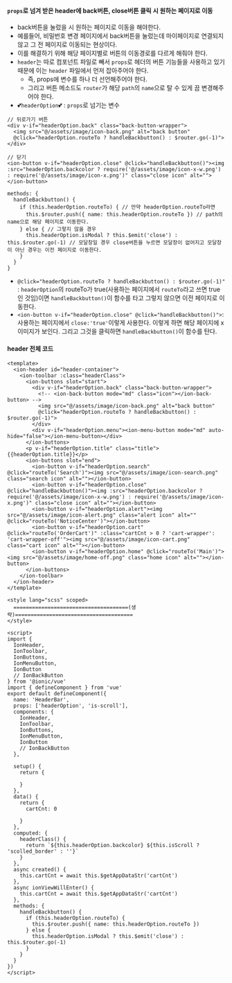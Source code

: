 #### `props`로 넘겨 받은 header에 back버튼, close버튼 클릭 시 원하는 페이지로 이동
+ back버튼을 눌렀을 시 원하는 페이지로 이동을 해야한다.
+ 예를들어, 비밀번호 변경 페이지에서 back버튼을 눌렀는데 마이페이지로 연결되지 않고 그 전 페이지로 이동되는 현상이다. 
+ 이를 해결하기 위해 해당 페이지별로 버튼의 이동경로를 다르게 해줘야 한다. 
+ `header`는 따로 컴포넌트 파일로 빼서 `props`로 헤더의 버튼 기능들을 사용하고 있기 때문에 이는 `header` 파일에서 먼저 잡아주어야 한다.
  + 즉, props에 변수를 하나 더 선언해주어야 한다.
  + 그리고 버튼 메소드도 `router`가 해당 `path`의 `name`으로 탈 수 있게 끔 변경해주어야 한다.
+ 💕`headerOption`💕 : `props`로 넘기는 변수
```node
// 뒤로가기 버튼
<div v-if="headerOption.back" class="back-button-wrapper">
  <img src="@/assets/image/icon-back.png" alt="back button"
  @click="headerOption.routeTo ? handleBackbutton() : $router.go(-1)">
</div>

// 닫기 
<ion-button v-if="headerOption.close" @click="handleBackbutton()"><img :src="headerOption.backcolor ? require('@/assets/image/icon-x-w.png') : require('@/assets/image/icon-x.png')" class="close icon" alt=""></ion-button>

methods: {
  handleBackbutton() {
    if (this.headerOption.routeTo) { // 만약 headerOption.routeTo라면 
      this.$router.push({ name: this.headerOption.routeTo }) // path의 name으로 해당 페이지로 이동한다.
    } else { // 그렇지 않을 경우
      this.headerOption.isModal ? this.$emit('close') : this.$router.go(-1) // 모달창일 경우 close버튼을 누르면 모달창이 없어지고 모달창이 아닌 경우는 이전 페이지로 이동한다.
    }
  }
}
```
+ `@click="headerOption.routeTo ? handleBackbutton() : $router.go(-1)"` : `headerOption`의 routeTo가 true(사용하는 페이지에서 `routeTo`라고 쓰면 true인 것임)이면 `handleBackbutton()`이 함수를 타고 그렇지 않으면 이전 페이지로 이동한다.
+ `<ion-button v-if="headerOption.close" @click="handleBackbutton()">`: 사용하는 페이지에서 `close:'true'`이렇게 사용한다. 이렇게 하면 해당 페이지에 x 이미지가 보인다. 그리고 그것을 클릭하면 `handleBackbutton()`이 함수를 탄다.
#### header 전체 코드
```node
<template>
  <ion-header id="header-container">
    <ion-toolbar :class="headerClass">
      <ion-buttons slot="start">
        <div v-if="headerOption.back" class="back-button-wrapper">
          <!-- <ion-back-button mode="md" class="icon"></ion-back-button> -->
          <img src="@/assets/image/icon-back.png" alt="back button"
          @click="headerOption.routeTo ? handleBackbutton() : $router.go(-1)">
        </div>
        <div v-if="headerOption.menu"><ion-menu-button mode="md" auto-hide="false"></ion-menu-button></div>
      </ion-buttons>
      <p v-if="headerOption.title" class="title">{{headerOption.title}}</p>
      <ion-buttons slot="end">
        <ion-button v-if="headerOption.search" @click="routeTo('Search')"><img src="@/assets/image/icon-search.png" class="search icon" alt=""></ion-button>
        <ion-button v-if="headerOption.close" @click="handleBackbutton()"><img :src="headerOption.backcolor ? require('@/assets/image/icon-x-w.png') : require('@/assets/image/icon-x.png')" class="close icon" alt=""></ion-button>
        <ion-button v-if="headerOption.alert"><img src="@/assets/image/icon-alert.png" class="alert icon" alt="" @click="routeTo('NoticeCenter')"></ion-button>
        <ion-button v-if="headerOption.cart" @click="routeTo('OrderCart')" :class="cartCnt > 0 ? 'cart-wrapper': 'cart-wrapper-off'"><img src="@/assets/image/icon-cart.png" class="cart icon" alt=""></ion-button>
        <ion-button v-if="headerOption.home" @click="routeTo('Main')"><img src="@/assets/image/home-off.png" class="home icon" alt=""></ion-button>
      </ion-buttons>
    </ion-toolbar>
  </ion-header>
</template>

<style lang="scss" scoped>
  =====================================(생략)======================================
</style>

<script>
import {
  IonHeader,
  IonToolbar,
  IonButtons,
  IonMenuButton,
  IonButton
  // IonBackButton
} from '@ionic/vue'
import { defineComponent } from 'vue'
export default defineComponent({
  name: 'HeaderBar',
  props: ['headerOption', 'is-scroll'],
  components: {
    IonHeader,
    IonToolbar,
    IonButtons,
    IonMenuButton,
    IonButton
    // IonBackButton
  },

  setup() {
    return {

    }
  },
  data() {
    return {
      cartCnt: 0

    }
  },
  computed: {
    headerClass() {
      return `${this.headerOption.backcolor} ${this.isScroll ? 'scolled_border' : ''}`
    }
  },
  async created() {
    this.cartCnt = await this.$getAppDataStr('cartCnt')
  },
  async ionViewWillEnter() {
    this.cartCnt = await this.$getAppDataStr('cartCnt')
  },
  methods: {
    handleBackbutton() {
      if (this.headerOption.routeTo) {
        this.$router.push({ name: this.headerOption.routeTo })
      } else {
        this.headerOption.isModal ? this.$emit('close') : this.$router.go(-1)
      }
    }
  }
})
</script>
```
